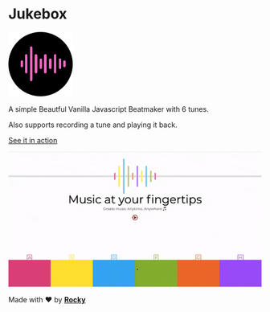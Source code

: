 # Jukebox

<img src="logo.png" alt="Jukebox" height="128" width="128"/>

A simple Beautful Vanilla Javascript Beatmaker with 6 tunes.

Also supports recording a tune and playing it back.

<a href="https://itsrockyy.me/jukebox/">See it in action</a>

<img src="Jukebox.gif" alt="Jukebox"/>

Made with ️❤︎ by **[Rocky](https://rocky93.github.io/ "Abhijeet Saxena")**
